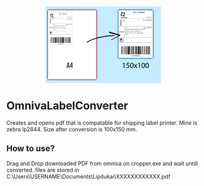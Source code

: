 <div align="center"> <img src="https://github.com/VeryFastSnail/OmnivaLabelConverter/raw/main/src/banner.jpg" style="max-width:300px" alt="omniva"></div>

# OmnivaLabelConverter
Creates and opens pdf that is compatable for shipping label printer. Mine is zebra lp2844.
Size after conversion is 100x150 mm.

## How to use?
Drag and Drop downloaded PDF from omniva on cropper.exe and wait untill converted. files are stored in C:\Users\USERNAME\Documents\Lipdukai\XXXXXXXXXXXX.pdf
